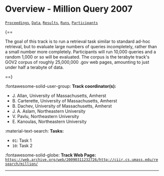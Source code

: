 # Overview - Million Query 2007

[`Proceedings`](./proceedings.md), [`Data`](./data.md), [`Results`](./results.md), [`Runs`](./runs.md), [`Participants`](./participants.md)

{==

The goal of this track is to run a retrieval task similar to standard ad-hoc retrieval, but to evaluate large numbers of queries incompletely, rather than a small number more completely.   Participants will run 10,000 queries and a random 1,000 or so will be evaluated. The corpus is the terabyte track's GOV2 corpus of roughly 25,000,000 .gov web pages, amounting to just under half a terabyte of data.

==}

:fontawesome-solid-user-group: **Track coordinator(s):**

- J. Allan, University of Massachusetts, Amherst 
- B. Carterette, University of Massachusetts, Amherst 
- B. Dachev, University of Massachusetts, Amherst 
- J. A. Aslam, Northeastern University 
- V. Pavlu, Northeastern University 
- E. Kanoulas, Northeastern University 

:material-text-search: **Tasks:**

- `01`: Task 1 
- `10`: Task 2 

:fontawesome-solid-globe: **Track Web Page:** [`https://web.archive.org/web/20090311232726/http://ciir.cs.umass.edu/research/million/`](https://web.archive.org/web/20090311232726/http://ciir.cs.umass.edu/research/million/) 

---

